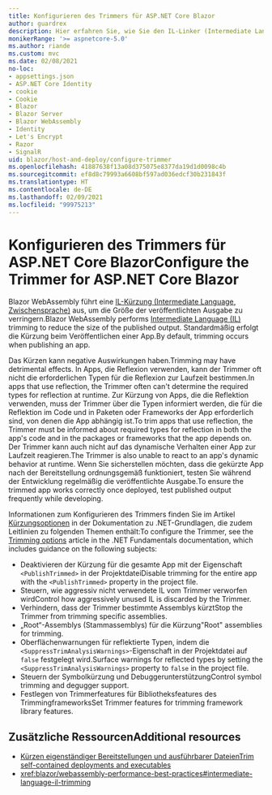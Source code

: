 ```yaml
---
title: Konfigurieren des Trimmers für ASP.NET Core Blazor
author: guardrex
description: Hier erfahren Sie, wie Sie den IL-Linker (Intermediate Language, Zwischensprache) (Trimmer) beim Erstellen einer Blazor-App steuern.
monikerRange: '>= aspnetcore-5.0'
ms.author: riande
ms.custom: mvc
ms.date: 02/08/2021
no-loc:
- appsettings.json
- ASP.NET Core Identity
- cookie
- Cookie
- Blazor
- Blazor Server
- Blazor WebAssembly
- Identity
- Let's Encrypt
- Razor
- SignalR
uid: blazor/host-and-deploy/configure-trimmer
ms.openlocfilehash: 41887638f13a08d375075e8377da19d1d0098c4b
ms.sourcegitcommit: ef8d8c79993a6608bf597ad036edcf30b231843f
ms.translationtype: HT
ms.contentlocale: de-DE
ms.lasthandoff: 02/09/2021
ms.locfileid: "99975213"
---
```

# <a name="configure-the-trimmer-for-aspnet-core-blazor"></a><span data-ttu-id="cd013-103">Konfigurieren des Trimmers für ASP.NET Core Blazor</span><span class="sxs-lookup"><span data-stu-id="cd013-103">Configure the Trimmer for ASP.NET Core Blazor</span></span>

<span data-ttu-id="cd013-104">Blazor WebAssembly führt eine [IL-Kürzung (Intermediate Language, Zwischensprache)](/dotnet/standard/managed-code#intermediate-language--execution) aus, um die Größe der veröffentlichten Ausgabe zu verringern.</span><span class="sxs-lookup"><span data-stu-id="cd013-104">Blazor WebAssembly performs [Intermediate Language (IL)](/dotnet/standard/managed-code#intermediate-language--execution) trimming to reduce the size of the published output.</span></span> <span data-ttu-id="cd013-105">Standardmäßig erfolgt die Kürzung beim Veröffentlichen einer App.</span><span class="sxs-lookup"><span data-stu-id="cd013-105">By default, trimming occurs when publishing an app.</span></span>

<span data-ttu-id="cd013-106">Das Kürzen kann negative Auswirkungen haben.</span><span class="sxs-lookup"><span data-stu-id="cd013-106">Trimming may have detrimental effects.</span></span> <span data-ttu-id="cd013-107">In Apps, die Reflexion verwenden, kann der Trimmer oft nicht die erforderlichen Typen für die Reflexion zur Laufzeit bestimmen.</span><span class="sxs-lookup"><span data-stu-id="cd013-107">In apps that use reflection, the Trimmer often can't determine the required types for reflection at runtime.</span></span> <span data-ttu-id="cd013-108">Zur Kürzung von Apps, die die Reflektion verwenden, muss der Trimmer über die Typen informiert werden, die für die Reflektion im Code und in Paketen oder Frameworks der App erforderlich sind, von denen die App abhängig ist.</span><span class="sxs-lookup"><span data-stu-id="cd013-108">To trim apps that use reflection, the Trimmer must be informed about required types for reflection in both the app's code and in the packages or frameworks that the app depends on.</span></span> <span data-ttu-id="cd013-109">Der Trimmer kann auch nicht auf das dynamische Verhalten einer App zur Laufzeit reagieren.</span><span class="sxs-lookup"><span data-stu-id="cd013-109">The Trimmer is also unable to react to an app's dynamic behavior at runtime.</span></span> <span data-ttu-id="cd013-110">Wenn Sie sicherstellen möchten, dass die gekürzte App nach der Bereitstellung ordnungsgemäß funktioniert, testen Sie während der Entwicklung regelmäßig die veröffentlichte Ausgabe.</span><span class="sxs-lookup"><span data-stu-id="cd013-110">To ensure the trimmed app works correctly once deployed, test published output frequently while developing.</span></span>

<span data-ttu-id="cd013-111">Informationen zum Konfigurieren des Trimmers finden Sie im Artikel [Kürzungsoptionen](/dotnet/core/deploying/trimming-options) in der Dokumentation zu .NET-Grundlagen, die zudem Leitlinien zu folgenden Themen enthält:</span><span class="sxs-lookup"><span data-stu-id="cd013-111">To configure the Trimmer, see the [Trimming options](/dotnet/core/deploying/trimming-options) article in the .NET Fundamentals documentation, which includes guidance on the following subjects:</span></span>

* <span data-ttu-id="cd013-112">Deaktivieren der Kürzung für die gesamte App mit der Eigenschaft `<PublishTrimmed>` in der Projektdatei</span><span class="sxs-lookup"><span data-stu-id="cd013-112">Disable trimming for the entire app with the `<PublishTrimmed>` property in the project file.</span></span>
* <span data-ttu-id="cd013-113">Steuern, wie aggressiv nicht verwendete IL vom Trimmer verworfen wird</span><span class="sxs-lookup"><span data-stu-id="cd013-113">Control how aggressively unused IL is discarded by the Trimmer.</span></span>
* <span data-ttu-id="cd013-114">Verhindern, dass der Trimmer bestimmte Assemblys kürzt</span><span class="sxs-lookup"><span data-stu-id="cd013-114">Stop the Trimmer from trimming specific assemblies.</span></span>
* <span data-ttu-id="cd013-115">„Root“-Assemblys (Stammassemblys) für die Kürzung</span><span class="sxs-lookup"><span data-stu-id="cd013-115">"Root" assemblies for trimming.</span></span>
* <span data-ttu-id="cd013-116">Oberflächenwarnungen für reflektierte Typen, indem die `<SuppressTrimAnalysisWarnings>`-Eigenschaft in der Projektdatei auf `false` festgelegt wird.</span><span class="sxs-lookup"><span data-stu-id="cd013-116">Surface warnings for reflected types by setting the `<SuppressTrimAnalysisWarnings>` property to `false` in the project file.</span></span>
* <span data-ttu-id="cd013-117">Steuern der Symbolkürzung und Debuggerunterstützung</span><span class="sxs-lookup"><span data-stu-id="cd013-117">Control symbol trimming and degugger support.</span></span>
* <span data-ttu-id="cd013-118">Festlegen von Trimmerfeatures für Bibliotheksfeatures des Trimmingframeworks</span><span class="sxs-lookup"><span data-stu-id="cd013-118">Set Trimmer features for trimming framework library features.</span></span>

## <a name="additional-resources"></a><span data-ttu-id="cd013-119">Zusätzliche Ressourcen</span><span class="sxs-lookup"><span data-stu-id="cd013-119">Additional resources</span></span>

* [<span data-ttu-id="cd013-120">Kürzen eigenständiger Bereitstellungen und ausführbarer Dateien</span><span class="sxs-lookup"><span data-stu-id="cd013-120">Trim self-contained deployments and executables</span></span>](/dotnet/core/deploying/trim-self-contained)
* <xref:blazor/webassembly-performance-best-practices#intermediate-language-il-trimming>
